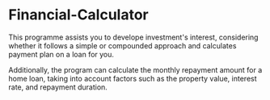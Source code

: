 # Financial-Calculator

This programme assists you to develope investment's interest, considering whether it follows a simple or compounded approach and calculates payment plan on a loan for you. 

Additionally, the program can calculate the monthly repayment amount for a home loan, taking into account factors such as the property value, interest rate, and repayment duration.
